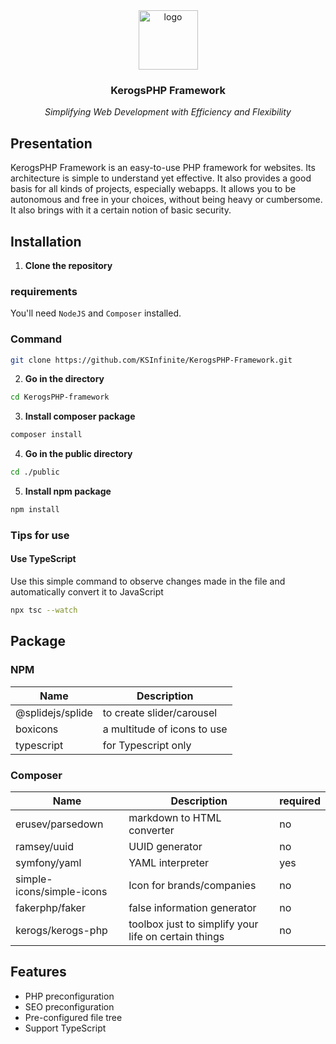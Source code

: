 <div align="center">
    <img alt="logo" src=".ksinf/logo_ctr_full.png" height="95">
    <h3>KerogsPHP Framework</h3>
    <p><em>Simplifying Web Development with Efficiency and Flexibility</em></p>
</div>

## Presentation
KerogsPHP Framework is an easy-to-use PHP framework for websites. Its architecture is simple to understand yet effective. It also provides a good basis for all kinds of projects, especially webapps. It allows you to be autonomous and free in your choices, without being heavy or cumbersome. It also brings with it a certain notion of basic security.

## Installation
1. **Clone the repository**

### requirements
You'll need ``NodeJS`` and ``Composer`` installed.

### Command

```sh
git clone https://github.com/KSInfinite/KerogsPHP-Framework.git
```

2. **Go in the directory**
```sh
cd KerogsPHP-framework
```

3. **Install composer package**
```sh
composer install
```

4. **Go in the public directory**
```sh
cd ./public
```

5. **Install npm package**
```sh
npm install
```

### Tips for use
#### Use TypeScript
Use this simple command to observe changes made in the file and automatically convert it to JavaScript
```sh
npx tsc --watch
```

## Package
### NPM
|Name|Description|
|-|-|
|@splidejs/splide|to create slider/carousel|
|boxicons|a multitude of icons to use|
|typescript|for Typescript only|


### Composer
|Name|Description|required|
|-|-|-|
|erusev/parsedown|markdown to HTML converter|no|
|ramsey/uuid|UUID generator|no|
|symfony/yaml|YAML interpreter|yes|
|simple-icons/simple-icons|Icon for brands/companies|no|
|fakerphp/faker|false information generator|no|
|kerogs/kerogs-php|toolbox just to simplify your life on certain things |no|

## Features
- PHP preconfiguration
- SEO preconfiguration
- Pre-configured file tree
- Support TypeScript